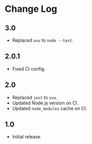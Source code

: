 # Change Log

## 3.0
* Replaced `uvu` to `node --test`.

## 2.0.1
* Fixed CI config.

## 2.0
* Replaced `jest` to `uvu`.
* Updated Node.js version on CI.
* Updated `node_modules` cache on CI.

## 1.0
* Initial release.
